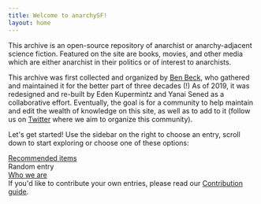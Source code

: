 ```yaml
---
title: Welcome to anarchySF!
layout: home
---
```

This archive is an open-source repository of anarchist or anarchy-adjacent science fiction. Featured on the site are books, movies, and other media which are either anarchist in their politics or of interest to anarchists.

This archive was first collected and organized by [Ben Beck](http://benbeck.co.uk), who gathered and maintained it for the better part of three decades (!) As of 2019, it was redesigned and re-built by Eden Kupermintz and Yanai Sened as a collaborative effort. Eventually, the goal is for a community to help maintain and edit the wealth of knowledge on this site, as well as to add to it (follow us on <a href="https://twitter.com/anarchy_sf">Twitter</a> where we aim to organize this community).

Let's get started! Use the sidebar on the right to choose an entry, scroll down to start exploring or choose one of these options:

<div id="getStartedRow">
  <a class="getStartedLink" target="_blank" href="/recommended.html">
    <div class="getStartedBox">
      <i class="fas fa-list-ul getStartedIcon"></i>
      <span class="getStartedTitle">Recommended items</span>
    </div>
  </a>
  <a class="getStartedLink" target="_blank" onclick="randomLink(event);">
    <div class="getStartedBox">
      <i class="fas fa-question getStartedIcon"></i>
      <span class="getStartedTitle">Random entry</span>
    </div>
  </a>
  <a class="getStartedLink" target="_blank" href="/about.html">
    <div class="getStartedBox">
      <i class="fas fa-address-card getStartedIcon"></i>
      <span class="getStartedTitle">Who we are</span>
    </div>
  </a>
</div>


<div class="glowbox">If you'd like to contribute your own entries, please read our <a href="contribute.html">Contribution guide</a>.
